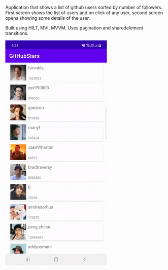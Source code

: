 Application that shows a list of github users sorted by number of followers.
First screen shows the list of users and on click of any user, second screen opens showing some details of the user.

Built using HILT, MVI, MVVM. Uses pagination and sharedelement transitions.

![Alt text](/githubstars.gif?raw=true)